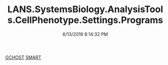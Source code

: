 ﻿---
title: LANS.SystemsBiology.AnalysisTools.CellPhenotype.Settings.Programs
date: 6/13/2016 8:14:32 PM
---

[GCHOST](T-LANS.SystemsBiology.AnalysisTools.CellPhenotype.Settings.Programs.GCHOST.html)
[SMART](T-LANS.SystemsBiology.AnalysisTools.CellPhenotype.Settings.Programs.SMART.html)
